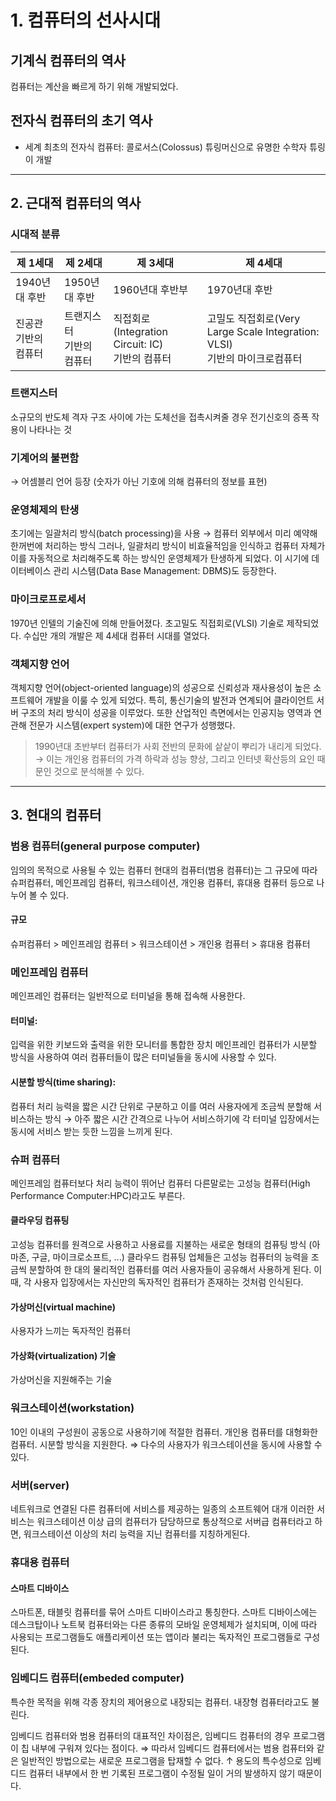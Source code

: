 # 1. 컴퓨터의 선사시대
## 기계식 컴퓨터의 역사
컴퓨터는 계산을 빠르게 하기 위해 개발되었다.
## 전자식 컴퓨터의 초기 역사
- 세계 최초의 전자식 컴퓨터: 콜로서스(Colossus)
튜링머신으로 유명한 수학자 튜링이 개발

----
## 2. 근대적 컴퓨터의 역사
### 시대적 분류
|제 1세대|제 2세대|제 3세대|제 4세대|
|-------|-------|-----|-------|
|1940년대 후반|1950년대 후반|1960년대 후반부|1970년대 후반|
|진공관<br> 기반의 컴퓨터|트랜지스터<br> 기반의 컴퓨터|직접회로(Integration Circuit: IC)<br> 기반의 컴퓨터|고밀도 직접회로(Very Large Scale Integration: VLSI)<br> 기반의 마이크로컴퓨터|

### 트랜지스터
소규모의 반도체 격자 구조 사이에 가는 도체선을 접촉시켜줄 경우 전기신호의 증폭 작용이 나타나는 것
### 기계어의 불편함 
→ 어셈블리 언어 등장 (숫자가 아닌 기호에 의해 컴퓨터의 정보를 표현)
### 운영체제의 탄생
초기에는 일괄처리 방식(batch processing)을 사용
→ 컴퓨터 외부에서 미리 예약해 한꺼번에 처리하는 방식
그러나, 일괄처리 방식이 비효율적임을 인식하고 컴퓨터 자체가 이를 자동적으로 처리해주도록 하는 방식인 운영체제가 탄생하게 되었다.
이 시기에 데이터베이스 관리 시스템(Data Base Management: DBMS)도 등장한다.
### 마이크로프로세서
1970년 인텔의 기술진에 의해 만들어졌다.
초고밀도 직접회로(VLSI) 기술로 제작되었다.
수십만 개의 개발은 제 4세대 컴퓨터 시대를 열었다.
### 객체지향 언어
객체지향 언어(object-oriented language)의 성공으로 신뢰성과 재사용성이 높은 소프트웨어 개발을 이룰 수 있게 되었다.
특히, 통신기술의 발전과 연계되어 클라이언트 서버 구조의 처리 방식이 성공을 이루었다.
또한 산업적인 측면에서는 인공지능 영역과 연관해 전문가 시스템(expert system)에 대한 연구가 성행했다.

>1990년대 초반부터 컴퓨터가 사회 전반의 문화에 샅샅이 뿌리가 내리게 되었다.
→ 이는 개인용 컴퓨터의 가격 하락과 성능 향상, 그리고 인터넷 확산등의 요인 때문인 것으로 분석해볼 수 있다.


---
## 3. 현대의 컴퓨터
### 범용 컴퓨터(general purpose computer)
임의의 목적으로 사용될 수 있는 컴퓨터
현대의 컴퓨터(범용 컴퓨터)는 그 규모에 따라 슈퍼컴퓨터, 메인프레임 컴퓨터, 워크스테이션, 개인용 컴퓨터, 휴대용 컴퓨터 등으로 나누어 볼 수 있다.
#### 규모
슈퍼컴퓨터 > 메인프레임 컴퓨터 > 워크스테이션 > 개인용 컴퓨터 > 휴대용 컴퓨터
### 메인프레임 컴퓨터
메인프레인 컴퓨터는 일반적으로 터미널을 통해 접속해 사용한다.
#### 터미널: 
입력을 위한 키보드와 출력을 위한 모니터를 통합한 장치
메인프레인 컴퓨터가 시분할 방식을 사용하여 여러 컴퓨터들이 많은 터미널들을 동시에 사용할 수 있다.
#### 시분할 방식(time sharing): 
컴퓨터 처리 능력을 짧은 시간 단위로 구분하고 이를 여러 사용자에게 조금씩 분할해 서비스하는 방식 
→ 아주 짧은 시간 간격으로 나누어 서비스하기에 각 터미널 입장에서는 동시에 서비스 받는 듯한 느낌을 느끼게 된다.

### 슈퍼 컴퓨터
메인프레임 컴퓨터보다 처리 능력이 뛰어난 컴퓨터
다른말로는 고성능 컴퓨터(High Performance Computer:HPC)라고도 부른다.
#### 클라우딩 컴퓨팅
고성능 컴퓨터를 원격으로 사용하고 사용료를 지불하는 새로운 형태의 컴퓨팅 방식
(아마존, 구글, 마이크로소프트, ...)
클라우드 컴퓨팅 업체들은 고성능 컴퓨터의 능력을 조금씩 분할하여 한 대의 물리적인 컴퓨터를 여러 사용자들이 공유해서 사용하게 된다.
이 때, 각 사용자 입장에서는 자신만의 독자적인 컴퓨터가 존재하는 것처럼 인식된다.
#### 가상머신(virtual machine)
사용자가 느끼는 독자적인 컴퓨터
#### 가상화(virtualization) 기술
가상머신을 지원해주는 기술

### 워크스테이션(workstation)
10인 이내의 구성원이 공동으로 사용하기에 적절한 컴퓨터.
개인용 컴퓨터를 대형화한 컴퓨터.
시분할 방식을 지원한다. ⇒ 다수의 사용자가 워크스테이션을 동시에 사용할 수 있다.

### 서버(server)
네트워크로 연결된 다른 컴퓨터에 서비스를 제공하는 일종의 소프트웨어
대개 이러한 서비스는 워크스테이션 이상 급의 컴퓨터가 담당하므로 통상적으로 서버급 컴퓨터라고 하면, 워크스테이션 이상의 처리 능력을 지닌 컴퓨터를 지칭하게된다.

### 휴대용 컴퓨터
#### 스마트 디바이스
스마트폰, 태블릿 컴퓨터를 묶어 스마트 디바이스라고 통칭한다.
스마트 디바이스에는 데스크탑이나 노트북 컴퓨터와는 다른 종류의 모바일 운영체제가 설치되며,
이에 따라 사용되는 프로그램들도 애플리케이션 또는 앱이라 불리는 독자적인 프로그램들로 구성된다.

### 임베디드 컴퓨터(embeded computer)
특수한 목적을 위해 각종 장치의 제어용으로 내장되는 컴퓨터.
내장형 컴퓨터라고도 불린다.

임베디드 컴퓨터와 범용 컴퓨터의 대표적인 차이점은, 임베디드 컴퓨터의 경우 프로그램이 칩 내부에 구워져 있다는 점이다. 
⇒ 따라서 임베디드 컴퓨터에서는 범용 컴퓨터와 같은 일반적인 방법으로는 새로운 프로그램을 탑재할 수 없다.
↑ 용도의 특수성으로 임베디드 컴퓨터 내부에서 한 번 기록된 프로그램이 수정될 일이 거의 발생하지 않기 때문이다.
